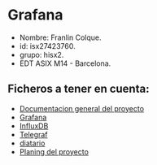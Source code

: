# Grafana 

- Nombre: Franlin Colque.
- id: isx27423760.
- grupo: hisx2.
- EDT ASIX M14 - Barcelona.

## Ficheros a tener en cuenta:

* [Documentacion general del proyecto](https://github.com/isx27423760/projecte-franlin/blob/master/Documentation/documentation.md)
* [Grafana](https://github.com/isx27423760/projecte-franlin/blob/master/Documentation/grafana.md) 
* [InfluxDB](https://github.com/isx27423760/projecte-franlin/blob/master/Documentation/influxDB.md)
* [Telegraf](https://github.com/isx27423760/projecte-franlin/blob/master/Documentation/telegraf.md)
* [diatario](https://github.com/isx27423760/projecte-franlin/blob/master/Documentation/dietari.md)
* [Planing del proyecto](https://github.com/isx27423760/projecte-franlin/blob/master/Documentation/planificacio.md)

